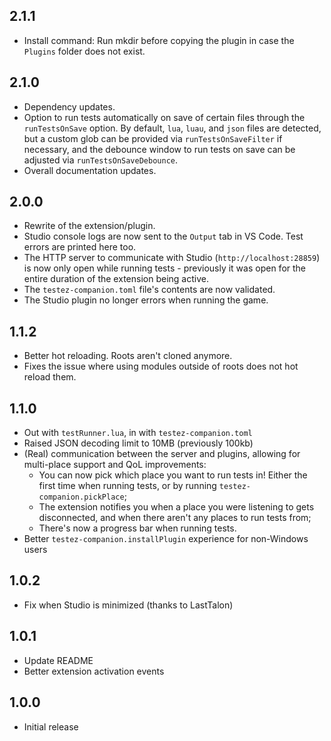 ## 2.1.1

-   Install command: Run mkdir before copying the plugin in case the `Plugins` folder does not exist.

## 2.1.0

-   Dependency updates.
-   Option to run tests automatically on save of certain files through the `runTestsOnSave` option. By default, `lua`, `luau`, and `json` files are detected, but a custom glob can be provided via `runTestsOnSaveFilter` if necessary, and the debounce window to run tests on save can be adjusted via `runTestsOnSaveDebounce`.
-   Overall documentation updates.

## 2.0.0

-   Rewrite of the extension/plugin.
-   Studio console logs are now sent to the `Output` tab in VS Code. Test errors are printed here too.
-   The HTTP server to communicate with Studio (`http://localhost:28859`) is now only open while running tests - previously it was open for the entire duration of the extension being active.
-   The `testez-companion.toml` file's contents are now validated.
-   The Studio plugin no longer errors when running the game.

## 1.1.2

-   Better hot reloading. Roots aren't cloned anymore.
-   Fixes the issue where using modules outside of roots does not hot reload them.

## 1.1.0

-   Out with `testRunner.lua`, in with `testez-companion.toml`
-   Raised JSON decoding limit to 10MB (previously 100kb)
-   (Real) communication between the server and plugins, allowing for multi-place support and QoL improvements:
    -   You can now pick which place you want to run tests in! Either the first time when running tests, or by running `testez-companion.pickPlace`;
    -   The extension notifies you when a place you were listening to gets disconnected, and when there aren't any places to run tests from;
    -   There's now a progress bar when running tests.
-   Better `testez-companion.installPlugin` experience for non-Windows users

## 1.0.2

-   Fix when Studio is minimized (thanks to LastTalon)

## 1.0.1

-   Update README
-   Better extension activation events

## 1.0.0

-   Initial release
